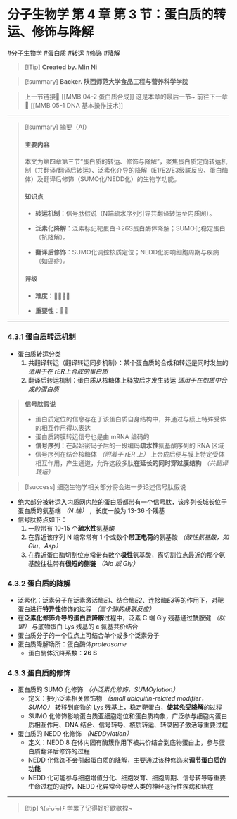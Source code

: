 # 分子生物学 第 4 章 第 3 节：蛋白质的转运、修饰与降解
#分子生物学 #蛋白质 #转运 #修饰 #降解

> [!Tip] **Created by. Min Ni**

> [!summary] **Backer. 陕西师范大学食品工程与营养科学学院**

> 上一节链接🔗 [[MMB 04-2 蛋白质合成]]
> 这是本章的最后一节~
> 前往下一章🚀 [[MMB 05-1 DNA 基本操作技术]]

---

> [!summary] 摘要（AI）
> 
> #### 主要内容
> 
> 本文为第四章第三节“蛋白质的转运、修饰与降解”，聚焦蛋白质定向转运机制（共翻译/翻译后转运）、泛素化介导的降解（E1/E2/E3级联反应、蛋白酶体）及翻译后修饰（SUMO化/NEDD化）的生物学功能。
> 
> #### 知识点
> 
> - **转运机制**：信号肽假说（N端疏水序列引导共翻译转运至内质网）。
>     
> - **泛素化降解**：泛素标记靶蛋白→26S蛋白酶体降解；SUMO化稳定蛋白（抗降解）。
>     
> - **翻译后修饰**：SUMO化调控核质定位；NEDD化影响细胞周期与疾病（如癌症）。
>     
> 
> #### 评级
> 
> - **难度**：🌿🌿🌿🌿
>     
> - **重要性**：🌟🌟

---
### 4.3.1 蛋白质转运机制
- 蛋白质转运分类
	1. 共翻译转运（翻译转运同步机制）：某个蛋白质的合成和转运是同时发生的 *适用于在 rER上合成的蛋白质*
	2. 翻译后转运机制：蛋白质从核糖体上释放后才发生转运 *适用于在胞质中合成的蛋白质*

> **信号肽假说**
> - 蛋白质定位的信息存在于该蛋白质自身结构中，并通过与膜上特殊受体的相互作用得以表达
> - 蛋白质跨膜转运信号也是由 mRNA 编码的
> - **信号序列**：在起始密码子后的一段编码**疏水性**氨基酸序列的 RNA 区域
> - 信号序列在结合核糖体 *（附着于 rER 上）* 上合成后便与膜上特定受体相互作用，产生通道，允许这段多肽**在延长的同时穿过膜结构** *（共翻译转运）*

> [!success] 细胞生物学相关部分将会进一步论述信号肽假说

- 绝大部分被转运入内质网内腔的蛋白质都带有一个信号肽，该序列长城长位于蛋白质的氨基端 *（N 端）* ，长度一般为 13-36 个残基
- 信号肽特点如下：
	1. 一般带有 10-15 个**疏水性**氨基酸
	2. 在靠近该序列 N 端常常有 1 个或数个**带正电荷**的氨基酸 *（酸性氨基酸，如 Glu、Asp）*
	3. 在靠近蛋白酶切割位点常带有数个**极性**氨基酸，离切割位点最近的那个氨基酸往往带有**很短的侧链** *（Ala 或 Gly）*

### 4.3.2 蛋白质的降解
- 泛素化：泛素分子在泛素激活酶*E1*、结合酶*E2*、连接酶*E3*等的作用下，对靶蛋白进行**特异性**修饰的过程 *（三个酶的级联反应）*
- 在**泛素化修饰介导的蛋白质降解**过程中，泛素 C 端 Gly 残基通过酰胺键 *（肽键）* 与底物蛋白 Lys 残基的 ε 氨基共价结合
- 蛋白质分子的一个位点上可结合单个或多个泛素分子
- 蛋白质降解场所：蛋白酶体*proteasome*
	- 蛋白酶体沉降系数：**26 S**

### 4.3.3 蛋白质的修饰
- 蛋白质的 SUMO 化修饰 *（小泛素化修饰，SUMOylation）*
	- 定义：把小泛素相关修饰物 *（small ubiquitin-related modifier，SUMO）* 转移到底物的 Lys 残基上，稳定靶蛋白，**使其免受降解**的过程
	- SUMO 化修饰影响蛋白质亚细胞定位和蛋白质构象，广泛参与细胞内蛋白质相互作用、DNA 结合、信号转导、核质转运、转录因子激活等重要过程
- 蛋白质的 NEDD 化修饰 *（NEDDylation）*
	- 定义：NEDD 8 在体内固有酶簇作用下被共价结合到底物蛋白上，参与蛋白质翻译后修饰的过程
	- NEDD 化修饰不会引起蛋白质的降解，主要通过该种修饰来**调节蛋白质的功能**
	- NEDD 化可能参与细胞增值分化、细胞发育、细胞周期、信号转导等重要生命过程的调控，NEDD 化异常会导致人类的神经退行性疾病和癌症

---
> [!tip] ٩(๑˃̵ᴗ˂̵๑)۶ 学累了记得好好歇歇捏~
